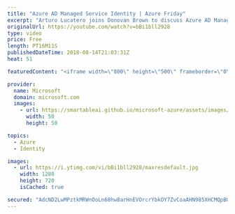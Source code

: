 ```yaml
---
title: "Azure AD Managed Service Identity | Azure Friday"
excerpt: "Arturo Lucatero joins Donovan Brown to discuss Azure AD Managed Service Identity, which can be used to authenticate to any service that supports Azure AD authentication. For more information, see: What is Managed Service Identity (MSI) for Azure resources? (docs): https://docs.microsoft.com/azure/active-directory/managed-service-identity/overview"
originalUrl: https://youtube.com/watch?v=bBi1bll2928
type: video
price: Free
length: PT16M11S
publishedDateTime: 2018-08-14T21:03:31Z
heat: 51

featuredContent: "<iframe width=\"800\" height=\"500\" frameborder=\"0\" src=\"https://www.youtube.com/embed/bBi1bll2928\" allow=\"accelerometer; autoplay; encrypted-media; gyroscope; picture-in-picture\" allowfullscreen></iframe>"

provider:
  name: Microsoft
  domain: microsoft.com
  images:
    - url: https://smartableai.github.io/microsoft-azure/assets/images/organizations/microsoft.com-50x50.jpg
      width: 50
      height: 50

topics:
  - Azure
  - Identity

images:
  - url: https://i.ytimg.com/vi/bBi1bll2928/maxresdefault.jpg
    width: 1280
    height: 720
    isCached: true

secured: "AdcND2LwMPztkMRWnOoLn68hw8arHnEVOrcrYbkOY7ZvCoaAHN985XHCMQpBUS/VyNGCCL+uA8vqjKkt7BO7gdzBN0CUk2+NrgluZcY8Q7RwzUREY30/lxWj14RkLyjEXqdfLIIWO8kRcwvkzUrkEdPrlzyFyo+IuFJEE61rdTdxzeftfEHmVuPASaQvTIFG6y/zZ+4j42V8jqu3uyRut0qz4e80Kpi/XDDYf1KGQYtFpXNkRcl6pI/QTscAVpSSineKgwcXfO+RZWunczhFYtPraFY4uYYOLk4VzHbBka1LyTchMQV6PGZY4SZoyjnzqGjvszjvjNI0TXJj+vj9g4ekIK6ecxMF5Cq5kDVKTTpG04JOVfUzOKeSp0uBGy/RuRHwIvhe7o4jfH6JBkR3f/NtYcrN3f0J41X3ch5noM8=;nXTRqLEa0N1oLrcxWVVyDg=="
---
```


